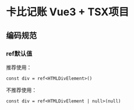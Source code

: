 # 卡比记账 Vue3 + TSX项目

## 编码规范

### ref默认值

推荐使用：

```tsx
const div = ref<HTMLDivElement>()
```

不推荐使用：

```tsx
const div = ref<HTMLDivElement | null>(null)
```





